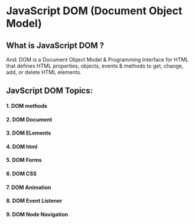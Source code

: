 # JavaScript DOM (Document Object Model)

## What is JavaScript DOM ? 

And: DOM is a Document Object Model & Programming Interface for HTML that defines HTML  properties, objects, events & methods to get, change, add, or delete HTML elements.


## JavScript DOM Topics: 

#### 1. DOM methods

#### 2. DOM Document

#### 3. DOM ELements

#### 4. DOM html

#### 5. DOM Forms

#### 6. DOM CSS

#### 7. DOM Animation

#### 8. DOM Event Listener

#### 9. DOM Node Navigation